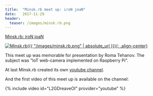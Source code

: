 ```yaml
---
title:  "Minsk.rb meet up: iroN joaN"
date:   2017-11-29
header:
  teaser: /images/minsk.rb.png
---
```

[Minsk.rb: iroN joaN][NN]

[![Minsk.rb]({{ "/images/minsk.rb.png" | absolute_url }}){: .align-center}][Minsk.rb]

This meet up was memorable for presentation by Roma Tehanov. The subject was "IoT web-camera implemented on Raspberry Pi".

At last Minsk.rb created its own [youtube channel][RBchannel].

And the first video of this meet up is available on the channel:

{% include video id="L2GDreaveOI" provider="youtube" %}

[Minsk.rb]: https://www.facebook.com/minskruby/
[NN]: https://www.facebook.com/events/144949666229868/
[RBchannel]: https://www.youtube.com/channel/UCzZpyYSnff-NsjR4TbbBCiw
